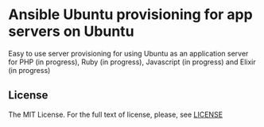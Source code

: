 # Ansible Ubuntu provisioning for app servers on Ubuntu

Easy to use server provisioning for using Ubuntu as an application server for PHP (in progress), Ruby (in progress), Javascript (in progress) and Elixir (in progress)

## License

The MIT License. For the full text of license, please, see [LICENSE](/LICENSE)
